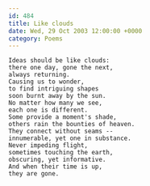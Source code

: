 ```yaml
---
id: 484
title: Like clouds
date: Wed, 29 Oct 2003 12:00:00 +0000
category: Poems
---
```


    Ideas should be like clouds:  
    there one day, gone the next,  
    always returning.  
    Causing us to wonder,  
    to find intriguing shapes  
    soon burnt away by the sun.  
    No matter how many we see,  
    each one is different.  
    Some provide a moment's shade,  
    others rain the bounties of heaven.  
    They connect without seams --  
    innumerable, yet one in substance.  
    Never impeding flight,  
    sometimes touching the earth,  
    obscuring, yet informative.  
    And when their time is up,  
    they are gone.


